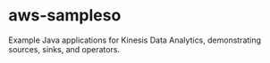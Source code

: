 # aws-sampleso
Example Java applications for Kinesis Data Analytics, demonstrating sources, sinks, and operators.
